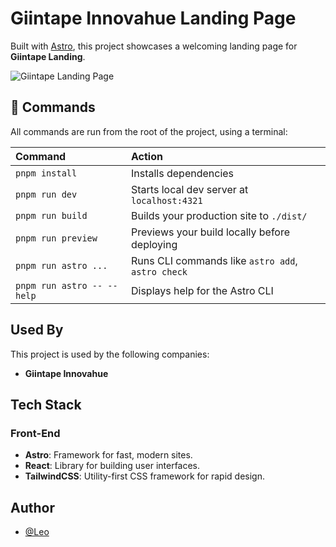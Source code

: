 # Giintape Innovahue Landing Page

Built with [Astro](https://astro.build), this project showcases a welcoming landing page for **Giintape Landing**.

![Giintape Landing Page ](https://res.cloudinary.com/dk6h3pmlf/image/upload/v1728759223/tkbkmql17fx1mmi4myho.png)

## 🧞 Commands

All commands are run from the root of the project, using a terminal:

| Command                    | Action                                            |
| :------------------------- | :------------------------------------------------ |
| `pnpm install`             | Installs dependencies                             |
| `pnpm run dev`             | Starts local dev server at `localhost:4321`       |
| `pnpm run build`           | Builds your production site to `./dist/`          |
| `pnpm run preview`         | Previews your build locally before deploying      |
| `pnpm run astro ...`       | Runs CLI commands like `astro add`, `astro check` |
| `pnpm run astro -- --help` | Displays help for the Astro CLI                   |

## Used By

This project is used by the following companies:

- **Giintape Innovahue**

## Tech Stack

### Front-End

- **Astro**: Framework for fast, modern sites.
- **React**: Library for building user interfaces.
- **TailwindCSS**: Utility-first CSS framework for rapid design.

## Author

- [@Leo](https://www.github.com/Leo0114)
